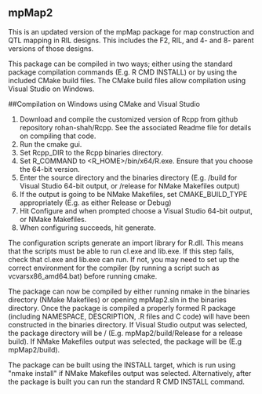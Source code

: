 ## mpMap2

This is an updated version of the mpMap package for map construction and QTL mapping in RIL designs. This includes the F2, RIL, and 4- and 8- parent versions of those designs.

This package can be compiled in two ways; either using the standard package compilation commands (E.g. R CMD INSTALL) or by using the included CMake build files. The CMake build files allow compilation using Visual Studio on Windows.

##Compilation on Windows using CMake and Visual Studio

1. Download and compile the customized version of Rcpp from github repository rohan-shah/Rcpp. See the associated Readme file for details on compiling that code. 
2. Run the cmake gui. 
3. Set Rcpp_DIR to the Rcpp binaries directory. 
4. Set R_COMMAND to <R_HOME>/bin/x64/R.exe. Ensure that you choose the 64-bit version. 
5. Enter the source directory and the binaries directory (E.g. <mpMap2Root>/build for Visual Studio 64-bit output, or <mpMap2Root>/release for NMake Makefiles output)
6. If the output is going to be NMake Makefiles, set CMAKE_BUILD_TYPE appropriately (E.g. as either Release or Debug)
7. Hit Configure and when prompted choose a Visual Studio 64-bit output, or NMake Makefiles.
8. When configuring succeeds, hit generate. 

The configuration scripts generate an import library for R.dll. This means that the scripts must be able to run cl.exe and lib.exe. If this step fails, check that cl.exe and lib.exe can run. If not, you may need to set up the correct environment for the compiler (by running a script such as vcvarsx86_amd64.bat) before running cmake. 

The package can now be compiled by either running nmake in the binaries directory (NMake Makefiles) or opening mpMap2.sln in the binaries directory. Once the package is compiled a properly formed R package (including NAMESPACE, DESCRIPTION, .R files and C code) will have been constructed in the binaries directory. If Visual Studio output was selected, the package directory will be <mpMap2Binaries>/<buildType> (E.g. mpMap2/build/Release for a release build). If NMake Makefiles output was selected, the package will be <mpMap2Binaries> (E.g mpMap2/build). 

The package can be built using the INSTALL target, which is run using "nmake install" if NMake Makefiles output was selected. Alternatively, after the package is built you can run the standard R CMD INSTALL command. 
